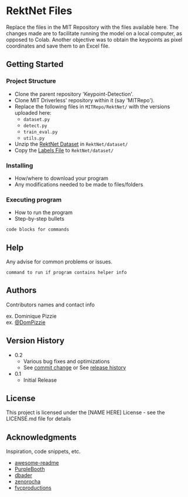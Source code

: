 # RektNet Files

Replace the files in the MIT Repository with the files available here. The changes made are to facilitate running the model on a local computer, as opposed to Colab. Another objective was to obtain the keypoints as pixel coordinates and save them to an Excel file.

## Getting Started

### Project Structure

* Clone the parent repository 'Keypoint-Detection'.
* Clone MIT Driverless' repository within it (say 'MITRepo').
* Replace the following files in ```MITRepo/RektNet/``` with the versions uploaded here: 
	* ```dataset.py```
	* ```detect.py```
	* ```train_eval.py```
	* ```utils.py```
* Unzip the [RektNet Dataset](https://drive.google.com/file/d/1PblXu77314Ah6SjkRu2SrCqR_oRz4dBA/view?usp=sharing "Drive Link to Version Used") in ```RektNet/dataset/```
* Copy the [Labels File](https://docs.google.com/spreadsheets/d/1kBM-sWIrZzb8jPE5Fdvs2cy0g7wDBmVceY-dTCsz1Qg/edit?usp=sharing "Drive Link to Version Used") to ```RektNet/dataset/```

### Installing

* How/where to download your program
* Any modifications needed to be made to files/folders

### Executing program

* How to run the program
* Step-by-step bullets
```
code blocks for commands
```

## Help

Any advise for common problems or issues.
```
command to run if program contains helper info
```

## Authors

Contributors names and contact info

ex. Dominique Pizzie  
ex. [@DomPizzie](https://twitter.com/dompizzie)

## Version History

* 0.2
    * Various bug fixes and optimizations
    * See [commit change]() or See [release history]()
* 0.1
    * Initial Release

## License

This project is licensed under the [NAME HERE] License - see the LICENSE.md file for details

## Acknowledgments

Inspiration, code snippets, etc.
* [awesome-readme](https://github.com/matiassingers/awesome-readme)
* [PurpleBooth](https://gist.github.com/PurpleBooth/109311bb0361f32d87a2)
* [dbader](https://github.com/dbader/readme-template)
* [zenorocha](https://gist.github.com/zenorocha/4526327)
* [fvcproductions](https://gist.github.com/fvcproductions/1bfc2d4aecb01a834b46)

